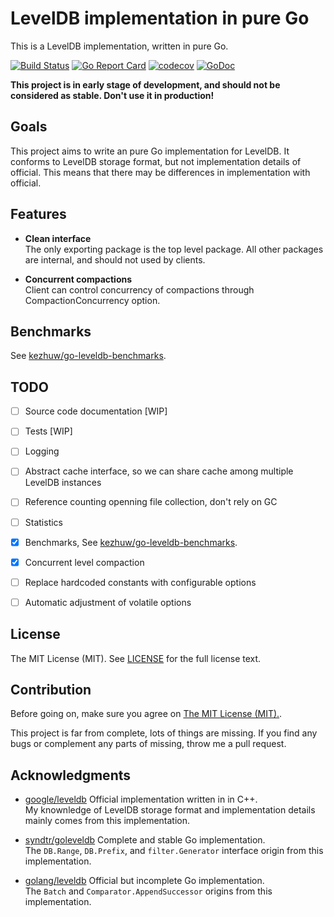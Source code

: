 # LevelDB implementation in pure Go
This is a LevelDB implementation, written in pure Go.

[![Build Status](https://travis-ci.org/kezhuw/leveldb.svg?branch=master)](https://travis-ci.org/kezhuw/leveldb)
[![Go Report Card](https://goreportcard.com/badge/github.com/kezhuw/leveldb)](https://goreportcard.com/report/github.com/kezhuw/leveldb)
[![codecov](https://codecov.io/gh/kezhuw/leveldb/branch/master/graph/badge.svg)](https://codecov.io/gh/kezhuw/leveldb)
[![GoDoc](https://godoc.org/github.com/kezhuw/leveldb?status.svg)](http://godoc.org/github.com/kezhuw/leveldb)

**This project is in early stage of development, and should not be considered as stable. Don't use it in production!**


## Goals
This project aims to write an pure Go implementation for LevelDB. It conforms to LevelDB storage format, but not
implementation details of official. This means that there may be differences in implementation with official.


## Features

- **Clean interface**  
The only exporting package is the top level package. All other packages are internal, and should not used by clients.

- **Concurrent compactions**  
Client can control concurrency of compactions through CompactionConcurrency option.


## Benchmarks
See [kezhuw/go-leveldb-benchmarks][go-leveldb-benchmarks].

## TODO
- [ ] Source code documentation [WIP]
- [ ] Tests [WIP]
- [ ] Logging
- [ ] Abstract cache interface, so we can share cache among multiple LevelDB instances
- [ ] Reference counting openning file collection, don't rely on GC
- [ ] Statistics
- [x] Benchmarks, See [kezhuw/go-leveldb-benchmarks][go-leveldb-benchmarks].
- [x] Concurrent level compaction
- [ ] Replace hardcoded constants with configurable options
- [ ] Automatic adjustment of volatile options


## License
The MIT License (MIT). See [LICENSE](LICENSE) for the full license text.


## Contribution
Before going on, make sure you agree on [The MIT License (MIT).](LICENSE).

This project is far from complete, lots of things are missing. If you find any bugs or complement any parts of missing,
throw me a pull request.


## Acknowledgments
* [google/leveldb](https://github.com/google/leveldb) Official implementation written in in C++.  
  My knownledge of LevelDB storage format and implementation details mainly comes from this implementation.

* [syndtr/goleveldb](https://github.com/syndtr/goleveldb) Complete and stable Go implementation.  
  The `DB.Range`, `DB.Prefix`, and `filter.Generator` interface origin from this implementation.

* [golang/leveldb](https://github.com/golang/leveldb) Official but incomplete Go implementation.  
  The `Batch` and `Comparator.AppendSuccessor` origins from this implementation.

[go-leveldb-benchmarks]: https://github.com/kezhuw/go-leveldb-benchmarks

